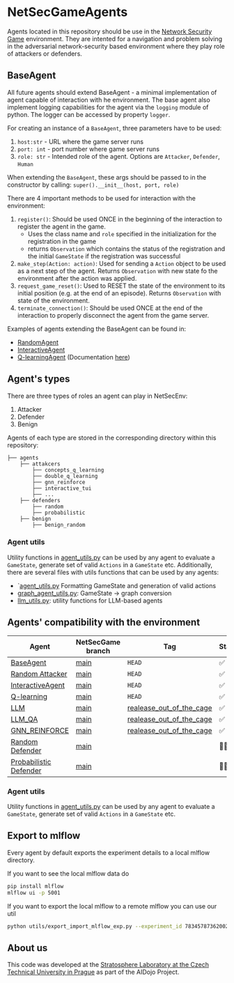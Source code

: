 # NetSecGameAgents
Agents located in this repository should be use in the [Network Security Game](https://github.com/stratosphereips/NetSecGame) environment. They are intented for a navigation and problem solving in the adversarial network-security based environment where they play role of attackers or defenders.

## BaseAgent
All future agents should extend BaseAgent - a minimal implementation of agent capable of interaction with he environment. The base agent also implement logging capabilities for the agent via the `logging` module of python. The logger can be accessed by property `logger`.

For creating an instance of a `BaseAgent`, three parameters have to be used:
1. `host:str` - URL where the game server runs
2. `port: int` - port number where  game server runs
3. `role: str` - Intended role of the agent. Options are `Attacker`, `Defender`, `Human`

When extending the `BaseAgent`, these args should be passed to in the constructor by calling:
```super().__init__(host, port, role)```

There are 4 important methods to be used for interaction with the environment:

1. `register()`: Should be used ONCE in the beginning of the interaction to register the agent in the game. 
    - Uses the class name and `role` specified in the initialization for the registration in the game
    - returns `Observation` which contains the status of the registration and the initial `GameState` if the registration was successful
2. `make_step(Action: action)`: Used for sending a `Action` object to be used as a next step of the agent. Returns `Observation` with new state fo the environment after the action was applied.
3. `request_game_reset()`: Used to RESET the state of the environment to its initial position (e.g. at the end of an episode). Returns `Observation` with state of the environment.
4. `terminate_connection()`: Should be used ONCE at the end of the interaction to properly disconnect the agent from the game server. 

Examples of agents extending the BaseAgent can be found in:
- [RandomAgent](./agents/attackers/random/random_agent.py)
- [InteractiveAgent](./agents/attackers/interactive_tui/interactive_tui.py)
- [Q-learningAgent](./agents/attackers/q_learning/q_agent.py) (Documentation [here](./docs/q-learning.md))

## Agent's types
There are three types of roles an agent can play in NetSecEnv:
1. Attacker
2. Defender
3. Benign

Agents of each type are stored in the corresponding directory within this repository:
```
├── agents
    ├── attakcers
        ├── concepts_q_learning
        ├── double_q_learning
        ├── gnn_reinforce
        ├── interactive_tui
        ├── ...
    ├── defenders
        ├── random
        ├── probabilistic
    ├── benign
        ├── benign_random
```
### Agent utils
Utility functions in [agent_utils.py](./agents/agent_utils.py) can be used by any agent to evaluate a `GameState`, generate set of valid `Actions` in a `GameState` etc. 
Additionally, there are several files with utils functions that can be used by any agents:
- `[agent_utils.py](./agents/agent_utils.py) Formatting GameState and generation of valid actions
- [graph_agent_utils.py](./agents/graph_agent_utils.py): GameState -> graph conversion
- [llm_utils.py](./agents/llm_utils.py): utility functions for LLM-based agents

## Agents' compatibility with the environment

| Agent | NetSecGame branch | Tag| Status |
| ----- |-----| ---- | ---- |
|[BaseAgent](./agents/base_agent.py) | [main](https://github.com/stratosphereips/NetSecGame/tree/main) | `HEAD`| ✅ |
|[Random Attacker](./agents/random/random_agent.py) | [main](https://github.com/stratosphereips/NetSecGame/tree/main) | `HEAD`| ✅ |
|[InteractiveAgent](./agents/interactive_tui/interactive_tui.py) | [main](https://github.com/stratosphereips/NetSecGame/tree/main) | `HEAD`| ✅ |
|[Q-learning](./agents/q_learning/q_agent.py) | [main](https://github.com/stratosphereips/NetSecGame/tree/main) | `HEAD`| ✅ |
|[LLM](./agents/llm/llm_agent.py)| [main](https://github.com/stratosphereips/NetSecGame/tree/main) | [realease_out_of_the_cage](https://github.com/stratosphereips/NetSecGame/tree/release_out_of_cage)| ✅ |
|[LLM_QA](./agents/llm_qa/llm_agent_qa.py)| [main](https://github.com/stratosphereips/NetSecGame/tree/main) | [realease_out_of_the_cage](https://github.com/stratosphereips/NetSecGame/tree/release_out_of_cage)| ✅ |
|[GNN_REINFORCE](./agents/llm_qa/llm_agent_qa.py)| [main](https://github.com/stratosphereips/NetSecGame/tree/main) | [realease_out_of_the_cage](https://github.com/stratosphereips/NetSecGame/tree/release_out_of_cage)| ✅ |
|[Random Defender](./agents/defenders/random/random_agent.py)| [main](https://github.com/stratosphereips/NetSecGame/tree/main) | | 👷🏼‍♀️ |
|[Probabilistic Defender](./agents/defenders/probabilistic/probabilistic_agent.py)| [main](https://github.com/stratosphereips/NetSecGame/tree/main) | | 👷🏼‍♀️ |

### Agent utils
Utility functions in [agent_utils.py](./agents/agent_utils.py) can be used by any agent to evaluate a `GameState`, generate set of valid `Actions` in a `GameState` etc. 

## Export to mlflow

Every agent by default exports the experiment details to a local mlflow directory.

If you want to see the local mlflow data do

```bash
pip install mlflow
mlflow ui -p 5001
```

If you want to export the local mlflow to a remote mlflow you can use our util 

```bash
python utils/export_import_mlflow_exp.py --experiment_id 783457873620024898 --run_id 5f2e4a205b7745259a4ddedc12d71a74 --remote_mlflow_url http://127.0.0.1:8000 --mlruns_dir ./mlruns
```


## About us
This code was developed at the [Stratosphere Laboratory at the Czech Technical University in Prague](https://www.stratosphereips.org/) as part of the AIDojo Project.